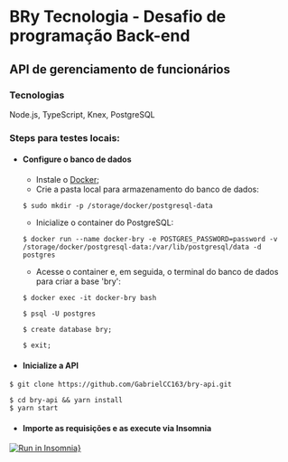 # BRy Tecnologia - Desafio de programação Back-end

## API de gerenciamento de funcionários

### Tecnologias
Node.js, TypeScript, Knex, PostgreSQL

### Steps para testes locais:

* #### Configure o banco de dados
    - Instale o [Docker](https://docs.docker.com/get-docker/);
    - Crie a pasta local para armazenamento do banco de dados:
    ```
    $ sudo mkdir -p /storage/docker/postgresql-data
    ```
    - Inicialize o container do PostgreSQL:
    ```
    $ docker run --name docker-bry -e POSTGRES_PASSWORD=password -v /storage/docker/postgresql-data:/var/lib/postgresql/data -d postgres
    ```
    - Acesse o container e, em seguida, o terminal do banco de dados para criar a base 'bry':
    ```
    $ docker exec -it docker-bry bash

    $ psql -U postgres

    $ create database bry;

    $ exit;

    ```

* #### Inicialize a API
```
$ git clone https://github.com/GabrielCC163/bry-api.git

$ cd bry-api && yarn install
$ yarn start
```

* #### Importe as requisições e as execute via Insomnia
[![Run in Insomnia}](https://insomnia.rest/images/run.svg)](https://insomnia.rest/run/?label=BRy%20API%20Challenge&uri=https%3A%2F%2Fgist.githubusercontent.com%2FGabrielCC163%2F2f7ad21d434957bd7f0ec5487f440175%2Fraw%2F3ece17918b9c7397e50b63b55758d9b684aa8e46%2Fbry_api_requests.json)

